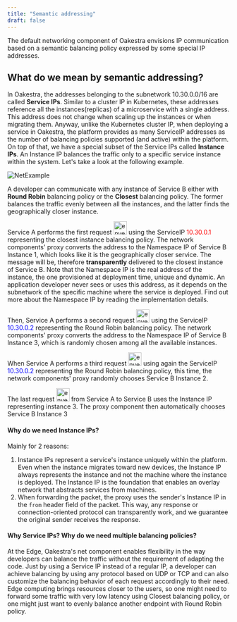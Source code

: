 ```yaml
---
title: "Semantic addressing"
draft: false
---
```


The default networking component of Oakestra envisions IP communication based on a semantic balancing policy expressed by some special IP addresses.

## What do we mean by semantic addressing?

In Oakestra, the addresses belonging to the subnetwork 10.30.0.0/16 are called **Service IPs**. Similar to a cluster IP in Kubernetes, these addresses reference all the instances(replicas) of a microservice with a single address. This address does not change when scaling up the instances or when migrating them. 
Anyway, unlike the Kubernetes cluster IP, when deploying a service in Oakestra, the platform provides as many ServiceIP addresses as the number of balancing policies supported (and active) within the platform. 
On top of that, we have a special subset of the Service IPs called **Instance IPs**. An Instance IP balances the traffic only to a specific service instance within the system. 
Let's take a look at the following example.

![NetExample](/network/NetExample.png)

A developer can communicate with any instance of Service B either with **Round Robin** balancing policy or the **Closest** balancing policy. The former balances the traffic evenly between all the instances, and the latter finds the geographically closer instance. 

Service A performs the first request <img src="/network/NetArchExample_evenlope_1.png" alt= "envelope_1" width="30"> using the ServiceIP <font style="color:red">10.30.0.1</font> representing the closest instance balancing policy.
The network components' proxy converts the address to the Namespace IP of Service B Instance 1, which looks like it is the geographically closer service. The message will be, therefore **transparently** delivered to the closest instance of Service B. Note that the Namespace IP is the real address of the instance, the one provisioned at deployment time, unique and dynamic. An application developer never sees or uses this address, as it depends on the subnetwork of the specific machine where the service is deployed. Find out more about the Namespace IP by reading the implementation details.  

Then, Service A performs a second request <img src="/network/NetArchExample_evenlope_2.png" alt= "envelope_1" width="30"> using the ServiceIP <font style="color:blue">10.30.0.2</font> representing the Round Robin balancing policy. The network components' proxy converts the address to the Namespace IP of Service B Instance 3, which is randomly chosen among all the available instances.

When Service A performs a third request <img src="/network/NetArchExample_evenlope_3.png" alt= "envelope_3" width="30"> using again the ServiceIP <font style="color:blue">10.30.0.2</font> representing the Round Robin balancing policy, this time, the network components' proxy randomly chooses Service B Instance 2.

The last request <img src="/network/NetArchExample_evenlope_4.png" alt= "envelope_4" width="30"> from Service A to Service B uses the Instance IP representing instance 3. The proxy component then automatically chooses Service B Instance 3

#### Why do we need Instance IPs?

Mainly for 2 reasons:
1. Instance IPs represent a service's instance uniquely within the platform. Even when the instance migrates toward new devices, the Instance IP always represents the instance and not the machine where the instance is deployed. The Instance IP is the foundation that enables an overlay network that abstracts services from machines. 
2. When forwarding the packet, the proxy uses the sender's Instance IP in the `from` header field of the packet. This way, any response or connection-oriented protocol can transparently work, and we guarantee the original sender receives the response.

#### Why Service IPs? Why do we need multiple balancing policies? 

At the Edge, Oakestra's net component enables flexibility in the way developers can balance the traffic without the requirement of adapting the code. Just by using a Service IP instead of a regular IP, a developer can achieve balancing by using any protocol based on UDP or TCP and can also customize the balancing behavior of each request accordingly to their need. Edge computing brings resources closer to the users, so one might need to forward some traffic with very low latency using Closest balancing policy, or one might just want to evenly balance another endpoint with Round Robin policy.


